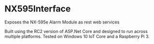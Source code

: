 # NX595Interface
Exposes the NX-595e Alarm Module as rest web services

Built using the RC2 version of ASP.Net Core and designed to run across multiple platforms.  Tested on Windows 10 IoT Core and a Raspberry Pi 3.
